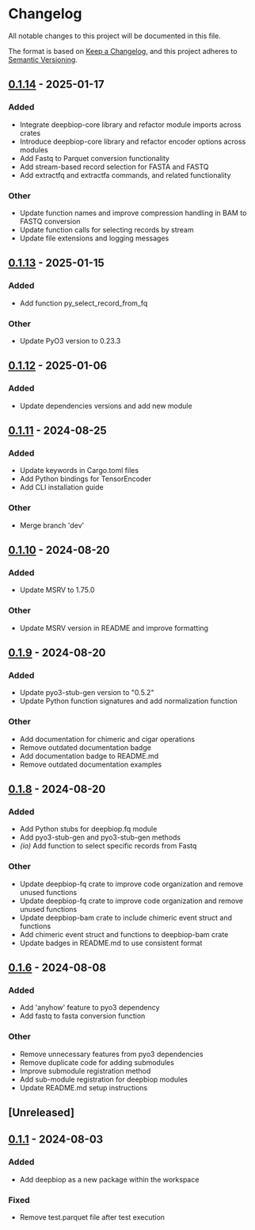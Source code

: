 # Changelog

All notable changes to this project will be documented in this file.

The format is based on [Keep a Changelog](https://keepachangelog.com/en/1.0.0/),
and this project adheres to [Semantic Versioning](https://semver.org/spec/v2.0.0.html).

## [0.1.14](https://github.com/cauliyang/DeepBioP/compare/deepbiop-fq-v0.1.13...deepbiop-fq-v0.1.14) - 2025-01-17

### Added

- Integrate deepbiop-core library and refactor module imports across crates
- Introduce deepbiop-core library and refactor encoder options across modules
- Add Fastq to Parquet conversion functionality
- Add stream-based record selection for FASTA and FASTQ
- Add extractfq and extractfa commands, and related functionality

### Other

- Update function names and improve compression handling in BAM to FASTQ conversion
- Update function calls for selecting records by stream
- Update file extensions and logging messages

## [0.1.13](https://github.com/cauliyang/DeepBioP/compare/deepbiop-fq-v0.1.12...deepbiop-fq-v0.1.13) - 2025-01-15

### Added

- Add function py_select_record_from_fq

### Other

- Update PyO3 version to 0.23.3

## [0.1.12](https://github.com/cauliyang/DeepBioP/compare/deepbiop-fq-v0.1.11...deepbiop-fq-v0.1.12) - 2025-01-06

### Added

- Update dependencies versions and add new module

## [0.1.11](https://github.com/cauliyang/DeepBioP/compare/deepbiop-fq-v0.1.10...deepbiop-fq-v0.1.11) - 2024-08-25

### Added
- Update keywords in Cargo.toml files
- Add Python bindings for TensorEncoder
- Add CLI installation guide

### Other
- Merge branch 'dev'

## [0.1.10](https://github.com/cauliyang/DeepBioP/compare/deepbiop-fq-v0.1.9...deepbiop-fq-v0.1.10) - 2024-08-20

### Added
- Update MSRV to 1.75.0

### Other
- Update MSRV version in README and improve formatting

## [0.1.9](https://github.com/cauliyang/DeepBioP/compare/deepbiop-fq-v0.1.8...deepbiop-fq-v0.1.9) - 2024-08-20

### Added
- Update pyo3-stub-gen version to "0.5.2"
- Update Python function signatures and add normalization function

### Other
- Add documentation for chimeric and cigar operations
- Remove outdated documentation badge
- Add documentation badge to README.md
- Remove outdated documentation examples

## [0.1.8](https://github.com/cauliyang/DeepBioP/compare/deepbiop-fq-v0.1.7...deepbiop-fq-v0.1.8) - 2024-08-20

### Added
- Add Python stubs for deepbiop.fq module
- Add pyo3-stub-gen and pyo3-stub-gen methods
- *(io)* Add function to select specific records from Fastq

### Other
- Update deepbiop-fq crate to improve code organization and remove unused functions
- Update deepbiop-fq crate to improve code organization and remove unused functions
- Update deepbiop-bam crate to include chimeric event struct and functions
- Add chimeric event struct and functions to deepbiop-bam crate
- Update badges in README.md to use consistent format

## [0.1.6](https://github.com/cauliyang/DeepBioP/compare/deepbiop-fq-v0.1.5...deepbiop-fq-v0.1.6) - 2024-08-08

### Added
- Add 'anyhow' feature to pyo3 dependency
- Add fastq to fasta conversion function

### Other
- Remove unnecessary features from pyo3 dependencies
- Remove duplicate code for adding submodules
- Improve submodule registration method
- Add sub-module registration for deepbiop modules
- Update README.md setup instructions

## \[Unreleased\]

## [0.1.1](https://github.com/cauliyang/DeepBioP/compare/deepbiop-fq-v0.1.0...deepbiop-fq-v0.1.1) - 2024-08-03

### Added

- Add deepbiop as a new package within the workspace

### Fixed

- Remove test.parquet file after test execution
